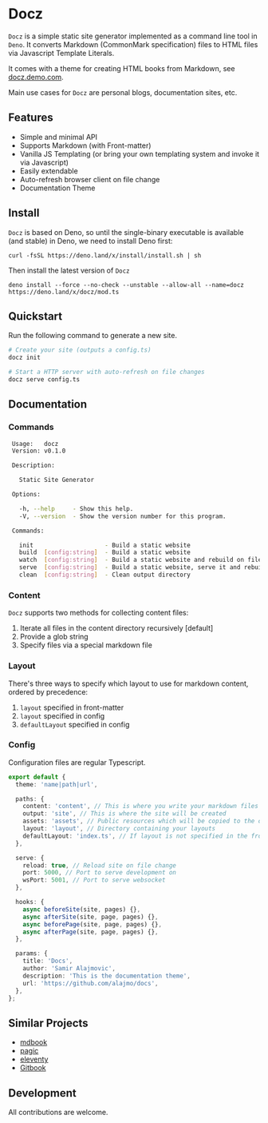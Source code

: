 # Docz

`Docz` is a simple static site generator implemented as a command line tool in `Deno`. It converts Markdown (CommonMark specification) files to HTML files via Javascript Template Literals.

It comes with a theme for creating HTML books from Markdown, see [docz.demo.com](https://google.com).

Main use cases for `Docz` are personal blogs, documentation sites, etc.

## Features

- Simple and minimal API
- Supports Markdown (with Front-matter)
- Vanilla JS Templating (or bring your own templating system and invoke it via Javascript)
- Easily extendable
- Auto-refresh browser client on file change
- Documentation Theme

## Install

`Docz` is based on Deno, so until the single-binary executable is available (and stable) in Deno, we need to install Deno first:

```
curl -fsSL https://deno.land/x/install/install.sh | sh
```

Then install the latest version of `Docz`

```
deno install --force --no-check --unstable --allow-all --name=docz https://deno.land/x/docz/mod.ts
```

## Quickstart

Run the following command to generate a new site.

```sh
# Create your site (outputs a config.ts)
docz init

# Start a HTTP server with auto-refresh on file changes
docz serve config.ts
```

## Documentation

### Commands

```sh
 Usage:   docz
 Version: v0.1.0

 Description:

   Static Site Generator

 Options:

   -h, --help     - Show this help.
   -V, --version  - Show the version number for this program.

 Commands:

   init                    - Build a static website
   build  [config:string]  - Build a static website
   watch  [config:string]  - Build a static website and rebuild on file changes
   serve  [config:string]  - Build a static website, serve it and rebuild on file changes
   clean  [config:string]  - Clean output directory
```

### Content

`Docz` supports two methods for collecting content files:

1. Iterate all files in the content directory recursively [default]
2. Provide a glob string
3. Specify files via a special markdown file

### Layout

There's three ways to specify which layout to use for markdown content, ordered by precedence:

1. `layout` specified in front-matter
2. `layout` specified in config
3. `defaultLayout` specified in config

### Config

Configuration files are regular Typescript.

```typescript
export default {
  theme: 'name|path|url',

  paths: {
    content: 'content', // This is where you write your markdown files
    output: 'site', // This is where the site will be created
    assets: 'assets', // Public resources which will be copied to the output directory
    layout: 'layout', // Directory containing your layouts
    defaultLayout: 'index.ts', // If layout is not specified in the front-matter section of the markdown files, use this layout
  },

  serve: {
    reload: true, // Reload site on file change
    port: 5000, // Port to serve development on
    wsPort: 5001, // Port to serve websocket
  },

  hooks: {
    async beforeSite(site, pages) {},
    async afterSite(site, page, pages) {},
    async beforePage(site, page, pages) {},
    async afterPage(site, page, pages) {},
  },

  params: {
    title: 'Docs',
    author: 'Samir Alajmovic',
    description: 'This is the documentation theme',
    url: 'https://github.com/alajmo/docs',
  },
};
```

## Similar Projects

- [mdbook](https://github.com/rust-lang/mdBook)
- [pagic](https://github.com/xcatliu/pagic)
- [eleventy](https://github.com/11ty/eleventy)
- [Gitbook](https://www.gitbook.com)

## Development

All contributions are welcome.
